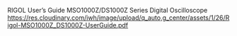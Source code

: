 
RIGOL User’s Guide
MSO1000Z/DS1000Z Series Digital Oscilloscope
https://res.cloudinary.com/iwh/image/upload/q_auto,g_center/assets/1/26/Rigol-MSO1000Z_DS1000Z-UserGuide.pdf
